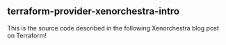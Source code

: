 ## terraform-provider-xenorchestra-intro

This is the source code described in the following Xenorchestra blog post on Terraform!
